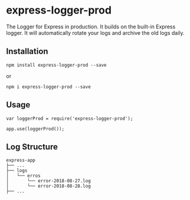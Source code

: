 # express-logger-prod

The Logger for Express in production. It builds on the built-in Express logger. It will automatically rotate your logs and archive the old logs daily.

## Installation

```
npm install express-logger-prod --save
```

or 

```
npm i express-logger-prod --save
```

## Usage

```
var loggerProd = require('express-logger-prod');

app.use(loggerProd());
```

## Log Structure

```
express-app
├── ...
├── logs
│   └── erros
│       └── error-2018-08-27.log
│       └── error-2018-08-28.log
├── ...
```
